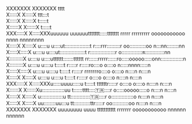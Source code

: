 
                                                                                                                       
                                                                                                                       
XXXXXXX       XXXXXXX                         tttt                                                                     
X:::::X       X:::::X                      ttt:::t                                                                     
X:::::X       X:::::X                      t:::::t                                                                     
X::::::X     X::::::X                      t:::::t                                                                     
XXX:::::X   X:::::XXXuuuuuu    uuuuuuttttttt:::::ttttttt   rrrrr   rrrrrrrrr      ooooooooooo   nnnn  nnnnnnnn         
   X:::::X X:::::X   u::::u    u::::ut:::::::::::::::::t   r::::rrr:::::::::r   oo:::::::::::oo n:::nn::::::::nn       
    X:::::X:::::X    u::::u    u::::ut:::::::::::::::::t   r:::::::::::::::::r o:::::::::::::::on::::::::::::::nn      
     X:::::::::X     u::::u    u::::utttttt:::::::tttttt   rr::::::rrrrr::::::ro:::::ooooo:::::onn:::::::::::::::n     
     X:::::::::X     u::::u    u::::u      t:::::t          r:::::r     r:::::ro::::o     o::::o  n:::::nnnn:::::n     
    X:::::X:::::X    u::::u    u::::u      t:::::t          r:::::r     rrrrrrro::::o     o::::o  n::::n    n::::n     
   X:::::X X:::::X   u::::u    u::::u      t:::::t          r:::::r            o::::o     o::::o  n::::n    n::::n     
XXX:::::X   X:::::XXXu:::::uuuu:::::u      t:::::t    ttttttr:::::r            o::::o     o::::o  n::::n    n::::n     
X::::::X     X::::::Xu:::::::::::::::uu    t::::::tttt:::::tr:::::r            o:::::ooooo:::::o  n::::n    n::::n     
X:::::X       X:::::X u:::::::::::::::u    tt::::::::::::::tr:::::r            o:::::::::::::::o  n::::n    n::::n     
X:::::X       X:::::X  uu::::::::uu:::u      tt:::::::::::ttr:::::r             oo:::::::::::oo   n::::n    n::::n     
XXXXXXX       XXXXXXX    uuuuuuuu  uuuu        ttttttttttt  rrrrrrr               ooooooooooo     nnnnnn    nnnnnn     
                                                                                                                       
                                                                                                                       
                                                                                                                       
                                                                                                                       
                                                                                                                       
                                                                                                                       
                                                                                                                       
